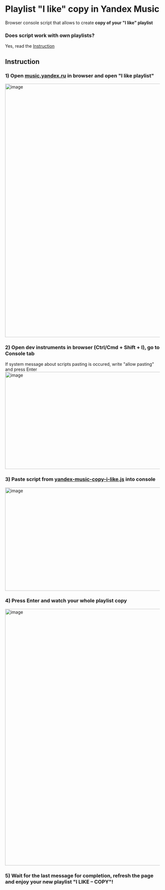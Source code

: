 # Playlist "I like" copy in Yandex Music

Browser console script that allows to create **copy of your "I like" playlist**

### Does script work with own playlists?
Yes, read the [Instruction](./copy-en.md)

## Instruction

### 1)  Open [music.yandex.ru](https://music.yandex.ru) in browser and open "I like playlist"
<img width="1787" height="825" alt="image" src="https://github.com/user-attachments/assets/f495ea36-70b8-4d35-a54a-67d341d92d14" />

### 2) Open dev instruments in browser (Ctrl/Cmd + Shift + I), go to Console tab
If system message about scripts pasting is occured, write "allow pasting" and press Enter
<img width="1275" height="316" alt="image" src="https://github.com/user-attachments/assets/8422b424-6c20-4faa-a9a0-90dba4616fb7" />

### 3) Paste script from [yandex-music-copy-i-like.js](./yandex-music-copy-i-like.js) into console
<img width="855" height="336" alt="image" src="https://github.com/user-attachments/assets/3e73e03e-44ac-4ced-9219-ec4db85f2e73" />

### 4) Press Enter and watch your whole playlist copy
<img width="1560" height="835" alt="image" src="https://github.com/user-attachments/assets/61b19388-838d-401d-84cd-c5c447180fee" />

### 5) Wait for the last message for completion, refresh the page and enjoy your new playlist "I LIKE – COPY"!
